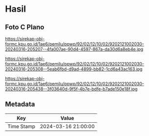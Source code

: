 # Hasil

## Foto C Plano

https://sirekap-obj-formc.kpu.go.id/1ae6/pemilu/ppwp/92/02/12/10/02/9202121002030-20240316-205207--4fa007ae-90d4-4597-867a-da30d6a8eb4e.jpg

https://sirekap-obj-formc.kpu.go.id/1ae6/pemilu/ppwp/92/02/12/10/02/9202121002030-20240316-205308--5eab6fbd-d9ad-4899-bb82-1cd6a43ac163.jpg

https://sirekap-obj-formc.kpu.go.id/1ae6/pemilu/ppwp/92/02/12/10/02/9202121002030-20240316-205438--3f03640d-9f5f-4b7e-bdfe-b7ade150e18f.jpg


## Metadata

| Key        | Value               |
| ---------- | ------------------- |
| Time Stamp | 2024-03-16 21:00:00 |



